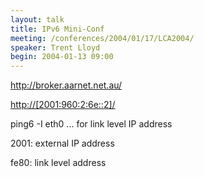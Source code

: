 ```yaml
---
layout: talk
title: IPv6 Mini-Conf
meeting: /conferences/2004/01/17/LCA2004/
speaker: Trent Lloyd
begin: 2004-01-13 09:00
---
```

<http://broker.aarnet.net.au/>

<http://[2001:960:2:6e::2]/>

ping6 -I eth0 ... for link level IP address

2001: external IP address

fe80: link level address

